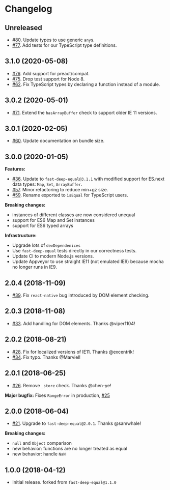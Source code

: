 # Changelog

## Unreleased

- [#80](https://github.com/FormidableLabs/react-fast-compare/pull/80). Update types to use generic `any`s.
- [#77](https://github.com/FormidableLabs/react-fast-compare/pull/77). Add tests for our TypeScript type definitions.

## 3.1.0 (2020-05-08)

- [#76](https://github.com/FormidableLabs/react-fast-compare/pull/76). Add support for preact/compat.
- [#75](https://github.com/FormidableLabs/react-fast-compare/pull/75). Drop test support for Node 8.
- [#62](https://github.com/FormidableLabs/react-fast-compare/pull/62). Fix TypeScript types by declaring a function instead of a module.

## 3.0.2 (2020-05-01)

- [#71](https://github.com/FormidableLabs/react-fast-compare/pull/71). Extend the `hasArrayBuffer` check to support older IE 11 versions.

## 3.0.1 (2020-02-05)

- [#60](https://github.com/FormidableLabs/react-fast-compare/pull/60). Update documentation on bundle size.

## 3.0.0 (2020-01-05)

**Features:**

- [#36](https://github.com/FormidableLabs/react-fast-compare/pull/36). Update to `fast-deep-equal@3.1.1` with modified support for ES.next data types: `Map`, `Set`, `ArrayBuffer`.
- [#57](https://github.com/FormidableLabs/react-fast-compare/pull/57). Minor refactoring to reduce min+gz size.
- [#59](https://github.com/FormidableLabs/react-fast-compare/pull/59). Rename exported to `isEqual` for TypeScript users.

**Breaking changes:**

- instances of different classes are now considered unequal
- support for ES6 Map and Set instances
- support for ES6 typed arrays

**Infrastructure:**

- Upgrade lots of `devDependenices`
- Use `fast-deep-equal` tests directly in our correctness tests.
- Update CI to modern Node.js versions.
- Update Appveyor to use straight IE11 (not emulated IE9) because mocha no longer runs in IE9.

## 2.0.4 (2018-11-09)

- [#39](https://github.com/FormidableLabs/react-fast-compare/pull/39). Fix `react-native` bug introduced by DOM element checking.

## 2.0.3 (2018-11-08)

- [#33](https://github.com/FormidableLabs/react-fast-compare/pull/33). Add handling for DOM elements. Thanks @viper1104!

## 2.0.2 (2018-08-21)

- [#28](https://github.com/FormidableLabs/react-fast-compare/pull/28). Fix for localized versions of IE11. Thanks @excentrik!
- [#34](https://github.com/FormidableLabs/react-fast-compare/pull/34). Fix typo. Thanks @Marviel!

## 2.0.1 (2018-06-25)

- [#26](https://github.com/FormidableLabs/react-fast-compare/pull/26). Remove `_store` check. Thanks @chen-ye!

**Major bugfix:** Fixes `RangeError` in production, [#25](https://github.com/FormidableLabs/react-fast-compare/issues/25)

## 2.0.0 (2018-06-04)

- [#21](https://github.com/FormidableLabs/react-fast-compare/pull/21). Upgrade to `fast-deep-equal@2.0.1`. Thanks @samwhale!

**Breaking changes:**

- `null` and `Object` comparison
- new behavior: functions are no longer treated as equal
- new behavior: handle `NaN`

## 1.0.0 (2018-04-12)

- Initial release. forked from `fast-deep-equal@1.1.0`
